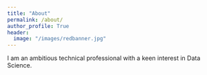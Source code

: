 ```yaml
---
title: "About"
permalink: /about/
author_profile: True
header:
  image: "/images/redbanner.jpg"
---
```


I am an ambitious technical professional with a keen interest in Data Science.             
